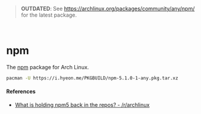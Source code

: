 > **OUTDATED**: See https://archlinux.org/packages/community/any/npm/ for the latest package.

&nbsp;

npm
========
The [npm](https://www.npmjs.com/) package for Arch Linux.

```bash
pacman -U https://i.hyeon.me/PKGBUILD/npm-5.1.0-1-any.pkg.tar.xz
```

#### References
- [What is holding npm5 back in the repos? - /r/archlinux](https://www.reddit.com/r/archlinux/comments/6ijx48/what_is_holding_npm5_back_in_the_repos/djdvsd8/)
